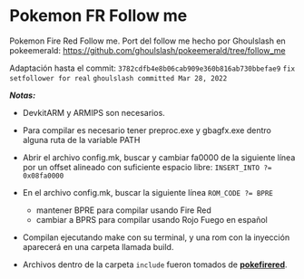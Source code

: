 # Pokemon FR Follow me
Pokemon Fire Red Follow me.
Port del follow me hecho por Ghoulslash en pokeemerald:
        https://github.com/ghoulslash/pokeemerald/tree/follow_me

Adaptación hasta el commit:
        `3782cdfb4e8b06cab909e360b816ab730bbefae9`
        `fix setfollower for real`
        `ghoulslash committed Mar 28, 2022`

***Notas:***

- DevkitARM y ARMIPS son necesarios.

- Para compilar es necesario tener preproc.exe y gbagfx.exe dentro alguna ruta de la variable PATH

- Abrir el archivo config.mk, buscar y cambiar fa0000 de la siguiente línea por un offset alineado con suficiente espacio libre:
        `INSERT_INTO ?= 0x08fa0000`
- En el archivo config.mk, buscar la siguiente línea
        `ROM_CODE ?= BPRE`
    - mantener  BPRE para compilar usando Fire Red
    - cambiar a BPRS para compilar usando Rojo Fuego en español

- Compilan ejecutando make con su terminal, y una rom con la inyección aparecerá en una carpeta llamada build.

- Archivos dentro de la carpeta `include` fueron tomados de [**pokefirered**](https://github.com/pret/pokefirered).

